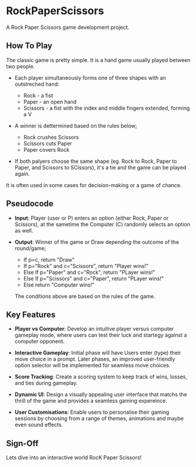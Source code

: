 # RockPaperScissors
A Rock Paper Scissors game development project.

## How To Play 
The classic game is pretty simple. It is a hand game usually played between two people. 
- Each player simultaneously forms one of three shapes with an outstreched hand:

    - Rock  - a fist
    - Paper - an open hand
    - Scissors - a fist with the index and middle fingers extended, forming a V

- A winner is dettermined based on the rules below;

    - Rock crushes Scissors 
    - Scissors cuts Paper
    - Paper covers Rock

- If both palyers choose the same shape (eg. Rock to Rock, Paper to Paper, and Scissors to SCissors), it's a tie and the game can be played again.

It is often used in some cases for decision-making or a game of chance.

## Pseudocode
- **Input**: Player (user or P) enters an option (either Rock, Paper or Scissors), at the sametime the Computer (C) randomly selects an option as well.

- **Output**: Winner of the game or Draw depending the outcome of the round/game;

    - If p=c, return "Draw"
    - If p="Rock" and  c="Scissors", return "Player wins!"
    - Else If p="Paper" and c="Rock", return "PLayer wins!"
    - Else If p="Scissors" and c="Paper", return "PLayer wins!"
    - Else return "Computer wins!"

    The conditions above are based on the rules of the game.


## Key Features
- **Player vs Computer**: Develop an intuitive player versus computer gameplay mode, where users can test their luck and startegy against a computer opponent. 

- **Interactive Gameplay**: Initial phase will have Users enter (type) their move choice in a prompt. Later phases, an improved user-friendly option selector will be implemented for seamless move choices.

- **Score Tracking**: Create a scoring system to keep track of wins, losses, and ties during gameplay.

- **Dynamic UI**: Design a visually appealing user interface that matchs the thrill of the game and provides a seamless gaming expereince.

- **User Customisations**: Enable users to personalise their gaming sessions by choosing from a range of themes, animations and maybe even sound effects.


## Sign-Off
Lets dive into an interactive world RocK Paper Scissors!
 
